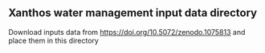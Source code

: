 ## Xanthos water management input data directory

Download inputs data from https://doi.org/10.5072/zenodo.1075813 and place them in this directory
